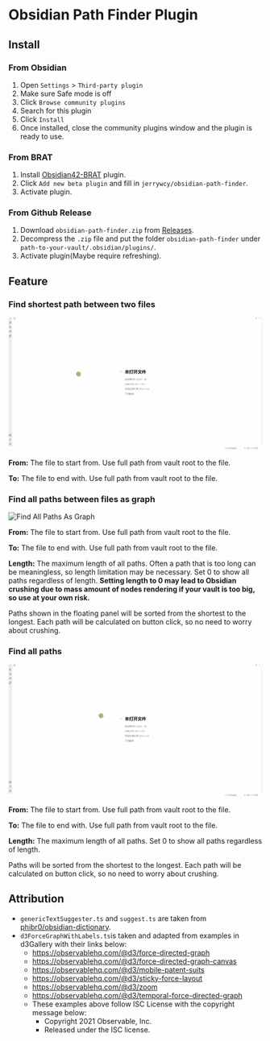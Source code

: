 # Obsidian Path Finder Plugin

## Install

### From Obsidian 

1. Open `Settings` > `Third-party plugin`
2. Make sure Safe mode is off
3. Click `Browse community plugins`
4. Search for this plugin
5. Click `Install`
6. Once installed, close the community plugins window and the plugin is ready to use.

### From BRAT

1. Install [Obsidian42-BRAT](https://github.com/TfTHacker/obsidian42-brat) plugin.
2. Click `Add new beta plugin` and fill in `jerrywcy/obsidian-path-finder`.
3. Activate plugin.

### From Github Release

1. Download `obsidian-path-finder.zip` from [Releases](https://github.com/jerrywcy/obsidian-path-finder/releases).
2. Decompress the `.zip` file and put the folder `obsidian-path-finder` under `path-to-your-vault/.obsidian/plugins/`.
3. Activate plugin(Maybe require refreshing).

## Feature

### Find shortest path between two files

![Find Shortest Path](assets/find-shortest-path.gif)

**From:** The file to start from. Use full path from vault root to the file.

**To:** The file to end with. Use full path from vault root to the file.
### Find all paths between files as graph

![Find All Paths As Graph](assets/find-all-paths-as-graph.gif)

**From:** The file to start from. Use full path from vault root to the file.

**To:** The file to end with. Use full path from vault root to the file.

**Length:** The maximum length of all paths. Often a path that is too long can be meaningless, so length limitation may be necessary. Set 0 to show all paths regardless of length. **Setting length to 0 may lead to Obsidian crushing due to mass amount of nodes rendering if your vault is too big, so use at your own risk.**

Paths shown in the floating panel will be sorted from the shortest to the longest. Each path will be calculated on button click, so no need to worry about crushing.

### Find all paths

![Find All Paths](assets/find-all-paths.gif)

**From:** The file to start from. Use full path from vault root to the file.

**To:** The file to end with. Use full path from vault root to the file.

**Length:** The maximum length of all paths. Set 0 to show all paths regardless of length.

Paths will be sorted from the shortest to the longest. Each path will be calculated on button click, so no need to worry about crushing.

## Attribution

- `genericTextSuggester.ts` and `suggest.ts` are taken from [phibr0/obsidian-dictionary](https://github.com/phibr0/obsidian-dictionary).
- `d3ForceGraphWithLabels.ts`is taken and adapted from examples in d3Gallery with their links below:
    - https://observablehq.com/@d3/force-directed-graph
    - https://observablehq.com/@d3/force-directed-graph-canvas
    - https://observablehq.com/@d3/mobile-patent-suits
    - https://observablehq.com/@d3/sticky-force-layout
    - https://observablehq.com/@d3/zoom
    - https://observablehq.com/@d3/temporal-force-directed-graph
    - These examples above follow ISC License with the copyright message below: 
        - Copyright 2021 Observable, Inc.
        - Released under the ISC license.